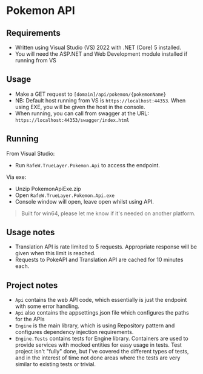 # Pokemon API

## Requirements
* Written using Visual Studio (VS) 2022 with .NET (Core) 5 installed. 
* You will need the ASP.NET and Web Development module installed if running from VS


## Usage
* Make a GET request to `[domain]/api/pokemon/{pokemonName}`
* NB: Default host running from VS is `https://localhost:44353`. When using EXE, you will be given the host in the console.
* When running, you can call from swagger at the URL: `https://localhost:44353/swagger/index.html`

## Running
From Visual Studio:
* Run `RafeW.TrueLayer.Pokemon.Api` to access the endpoint.

Via exe:
* Unzip PokemonApiExe.zip
* Open `RafeW.TrueLayer.Pokemon.Api.exe`
* Console window will open, leave open whilst using API.

> Built for win64, please let me know if it's needed on another platform.

## Usage notes
* Translation API is rate limited to 5 requests. Appropriate response will be given when this limit is reached.
* Requests to PokeAPI and Translation API are cached for 10 minutes each.

## Project notes
* `Api` contains the web API code, which essentially is just the endpoint with some error handling.
* `Api` also contains the appsettings.json file which configures the paths for the APIs
* `Engine` is the main library, which is using Repository pattern and configures dependency injection requirements.
* `Engine.Tests` contains tests for Engine library. Containers are used to provide services with mocked entities for easy usage in tests. Test project isn't "fully" done, but I've covered the different types of tests, and in the interest of time not done areas where the tests are very similar to existing tests or trivial.

